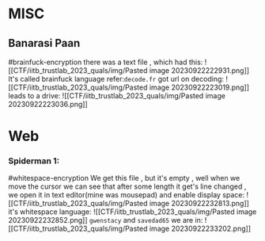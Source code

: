 # MISC
## Banarasi Paan
#brainfuck-encryption
there was a text file , which had this:
![[CTF/iitb_trustlab_2023_quals/img/Pasted image 20230922222931.png]]
It's called brainfuck language refer:`decode.fr` 
got url on decoding:
![[CTF/iitb_trustlab_2023_quals/img/Pasted image 20230922223019.png]]
leads to a drive:
![[CTF/iitb_trustlab_2023_quals/img/Pasted image 20230922223036.png]]

# Web
### Spiderman 1:
#whitespace-encryption
We get this file , but it's empty , well when we move the cursor we can see that after some length it get's line changed , we open it in text editor(mine was mousepad) and enable display space:
![[CTF/iitb_trustlab_2023_quals/img/Pasted image 20230922232813.png]]
it's whitespace language:
![[CTF/iitb_trustlab_2023_quals/img/Pasted image 20230922232852.png]]
`gwenstacy` and `savedad65`
we are in:
![[CTF/iitb_trustlab_2023_quals/img/Pasted image 20230922233202.png]]